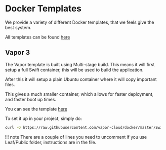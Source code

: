 # Docker Templates

We provide a variety of different Docker templates, that we feels give the best
system.

All templates can be found [here](https://github.com/vapor-cloud/docker)

## Vapor 3

The Vapor template is built using Multi-stage build. This means it will first setup
a full Swift container, this will be used to build the application.

After this it will setup a plain Ubuntu container where it will copy important files.

This gives a much smaller container, which allows for faster deployment, and faster boot up times.

You can see the template [here](https://github.com/vapor-cloud/docker/blob/master/Swift/Vapor3/web.Dockerfile)

To set it up in your project, simply do:

```bash
curl -O https://raw.githubusercontent.com/vapor-cloud/docker/master/Swift/Vapor3/web.Dockerfile
```

!!! note
    There are a couple of lines you need to uncomment if you use Leaf/Public folder, instructions are in the file.
